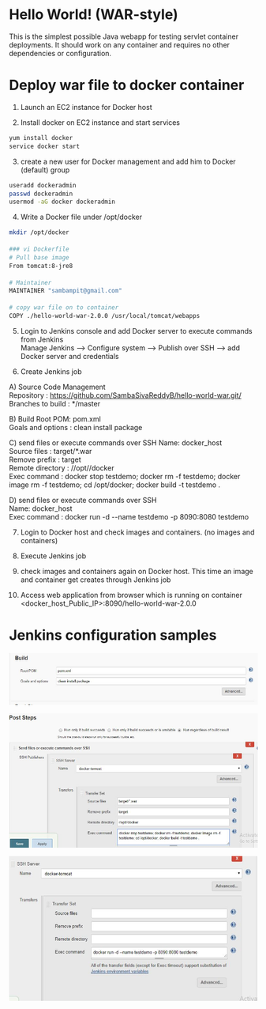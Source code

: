 Hello World! (WAR-style)
===============

This is the simplest possible Java webapp for testing servlet container deployments.  It should work on any container and requires no other dependencies or configuration.


Deploy war file to docker container
===================================

1. Launch an EC2 instance for Docker host

2. Install docker on EC2 instance and start services 
  ```sh 
  yum install docker
  service docker start
  ```

3. create a new user for Docker management and add him to Docker (default) group
```sh
useradd dockeradmin
passwd dockeradmin
usermod -aG docker dockeradmin
```

4. Write a Docker file under /opt/docker

```sh
mkdir /opt/docker

### vi Dockerfile
# Pull base image 
From tomcat:8-jre8 

# Maintainer
MAINTAINER "sambampit@gmail.com" 

# copy war file on to container 
COPY ./hello-world-war-2.0.0 /usr/local/tomcat/webapps
```

5. Login to Jenkins console and add Docker server to execute commands from Jenkins  
Manage Jenkins --> Configure system -->  Publish over SSH --> add Docker server and credentials

6. Create Jenkins job 

A) Source Code Management  
 Repository : https://github.com/SambaSivaReddyB/hello-world-war.git/ 
 Branches to build : */master  

B) Build
 Root POM: pom.xml  
 Goals and options : clean install package  
 
C) send files or execute commands over SSH
 Name: docker_host  
 Source files	: target/*.war  
 Remove prefix	: target  
 Remote directory	: //opt//docker  
 Exec command	: docker stop testdemo; docker rm -f testdemo; docker image rm -f testdemo; cd /opt/docker; docker build -t testdemo .  

D) send files or execute commands over SSH  
  Name: docker_host  
  Exec command	: docker run -d --name testdemo -p 8090:8080 testdemo  

7. Login to Docker host and check images and containers. (no images and containers)

8. Execute Jenkins job

9. check images and containers again on Docker host. This time an image and container get creates through Jenkins job

10. Access web application from browser which is running on container
<docker_host_Public_IP>:8090/hello-world-war-2.0.0


Jenkins configuration samples
==============================
![](https://github.com/SambaSivaReddyB/hello-world-war/blob/master/images/1.JPG)

![](https://github.com/SambaSivaReddyB/hello-world-war/blob/master/images/2.JPG)

![](https://github.com/SambaSivaReddyB/hello-world-war/blob/master/images/3.JPG)

